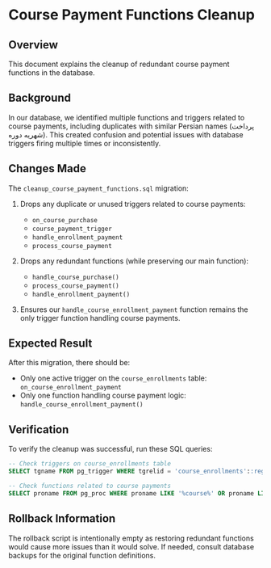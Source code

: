 # Course Payment Functions Cleanup

## Overview

This document explains the cleanup of redundant course payment functions in the database.

## Background

In our database, we identified multiple functions and triggers related to course payments, including duplicates with similar Persian names (پرداخت شهریه دوره). This created confusion and potential issues with database triggers firing multiple times or inconsistently.

## Changes Made

The `cleanup_course_payment_functions.sql` migration:

1. Drops any duplicate or unused triggers related to course payments:

   - `on_course_purchase`
   - `course_payment_trigger`
   - `handle_enrollment_payment`
   - `process_course_payment`

2. Drops any redundant functions (while preserving our main function):

   - `handle_course_purchase()`
   - `process_course_payment()`
   - `handle_enrollment_payment()`

3. Ensures our `handle_course_enrollment_payment` function remains the only trigger function handling course payments.

## Expected Result

After this migration, there should be:

- Only one active trigger on the `course_enrollments` table: `on_course_enrollment_payment`
- Only one function handling course payment logic: `handle_course_enrollment_payment()`

## Verification

To verify the cleanup was successful, run these SQL queries:

```sql
-- Check triggers on course_enrollments table
SELECT tgname FROM pg_trigger WHERE tgrelid = 'course_enrollments'::regclass::oid;

-- Check functions related to course payments
SELECT proname FROM pg_proc WHERE proname LIKE '%course%' OR proname LIKE '%payment%';
```

## Rollback Information

The rollback script is intentionally empty as restoring redundant functions would cause more issues than it would solve. If needed, consult database backups for the original function definitions.
